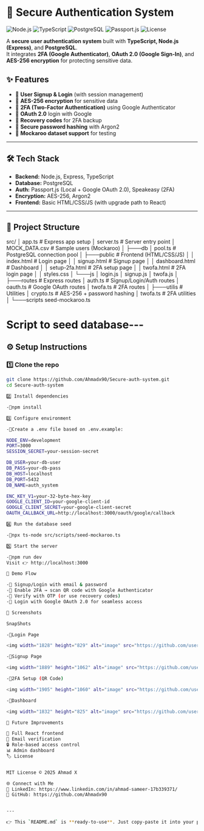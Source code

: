 # 🔐 Secure Authentication System


![Node.js](https://img.shields.io/badge/Node.js-18.x-green?logo=node.js)
![TypeScript](https://img.shields.io/badge/TypeScript-5.x-blue?logo=typescript)
![PostgreSQL](https://img.shields.io/badge/PostgreSQL-14.x-blue?logo=postgresql)
![Passport.js](https://img.shields.io/badge/Passport.js-OAuth2-success?logo=passport)
![License](https://img.shields.io/badge/License-MIT-yellow)

A **secure user authentication system** built with **TypeScript, Node.js (Express)**, and **PostgreSQL**.  
It integrates **2FA (Google Authenticator)**, **OAuth 2.0 (Google Sign-In)**, and **AES-256 encryption** for protecting sensitive data.


## ✨ Features
- 🔹 **User Signup & Login** (with session management)  
- 🔹 **AES-256 encryption** for sensitive data  
- 🔹 **2FA (Two-Factor Authentication)** using Google Authenticator  
- 🔹 **OAuth 2.0** login with Google  
- 🔹 **Recovery codes** for 2FA backup  
- 🔹 **Secure password hashing** with Argon2  
- 🔹 **Mockaroo dataset support** for testing  

---

## 🛠️ Tech Stack
- **Backend:** Node.js, Express, TypeScript  
- **Database:** PostgreSQL  
- **Auth:** Passport.js (Local + Google OAuth 2.0), Speakeasy (2FA)  
- **Encryption:** AES-256, Argon2  
- **Frontend:** Basic HTML/CSS/JS (with upgrade path to React)  

---

## 📂 Project Structure
src/
│ app.ts # Express app setup
│ server.ts # Server entry point
│ MOCK_DATA.csv # Sample users (Mockaroo)
│
├───db
│ pool.ts # PostgreSQL connection pool
│
├───public # Frontend (HTML/CSS/JS)
│ │ index.html # Login page
│ │ signup.html # Signup page
│ │ dashboard.html # Dashboard
│ │ setup-2fa.html # 2FA setup page
│ │ twofa.html # 2FA login page
│ │ styles.css
│ └───js
│ login.js
│ signup.js
│ twofa.js
│
├───routes # Express routes
│ auth.ts # Signup/Login/Auth routes
│ oauth.ts # Google OAuth routes
│ twofa.ts # 2FA routes
│
├───utilis # Utilities
│ crypto.ts # AES-256 + password hashing
│ twofa.ts # 2FA utilities
│
└───scripts
seed-mockaroo.ts 

# Script to seed database---

## ⚙️ Setup Instructions

### 1️⃣ Clone the repo
```bash
git clone https://github.com/Ahmadx90/Secure-auth-system.git
cd Secure-auth-system

2️⃣ Install dependencies

-🔹npm install

3️⃣ Configure environment

-🔹Create a .env file based on .env.example:

NODE_ENV=development
PORT=3000
SESSION_SECRET=your-session-secret

DB_USER=your-db-user
DB_PASS=your-db-pass
DB_HOST=localhost
DB_PORT=5432
DB_NAME=auth_system

ENC_KEY_V1=your-32-byte-hex-key
GOOGLE_CLIENT_ID=your-google-client-id
GOOGLE_CLIENT_SECRET=your-google-client-secret
OAUTH_CALLBACK_URL=http://localhost:3000/oauth/google/callback

4️⃣ Run the database seed

-🔹npx ts-node src/scripts/seed-mockaroo.ts

5️⃣ Start the server

-🔹npm run dev
Visit 👉 http://localhost:3000

🔑 Demo Flow

-🔹 Signup/Login with email & password
-🔹 Enable 2FA → scan QR code with Google Authenticator
-🔹 Verify with OTP (or use recovery codes)
-🔹 Login with Google OAuth 2.0 for seamless access

📸 Screenshots

SnapShots

-🔹Login Page

<img width="1828" height="829" alt="image" src="https://github.com/user-attachments/assets/7199c511-ead1-4a27-bcd0-cf4af8b97a0b" />

-🔹Signup Page

<img width="1889" height="1062" alt="image" src="https://github.com/user-attachments/assets/5fe34025-bc95-41b3-b97f-30eb74f7a660" />

-🔹2FA Setup (QR Code)

<img width="1905" height="1060" alt="image" src="https://github.com/user-attachments/assets/a872580d-9d3c-4346-903f-a4fe05289340" />

-🔹Dashboard

<img width="1832" height="825" alt="image" src="https://github.com/user-attachments/assets/eb9cc0e0-0a54-4d63-9744-4fc502b52863" />

📌 Future Improvements

🚀 Full React frontend
📧 Email verification
🔒 Role-based access control
📊 Admin dashboard
🏷️ License


MIT License © 2025 Ahmad X

🌐 Connect with Me
💼 LinkedIn: https://www.linkedin.com/in/ahmad-sameer-17b339371/
🐙 GitHub: https://github.com/Ahmadx90


---

👉 This `README.md` is **ready-to-use**. Just copy-paste it into your project root.  
